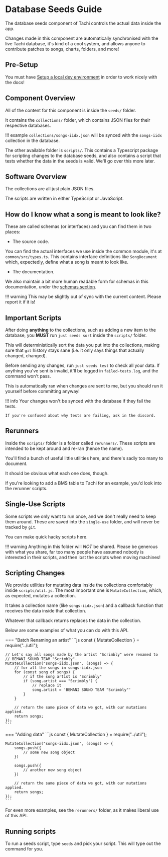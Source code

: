# Database Seeds Guide

The database seeds component of Tachi controls the actual data inside the app.

Changes made in this component are automatically synchronised with the live Tachi database,
it's kind of a cool system, and allows anyone to contribute patches to songs, charts, folders, and more!

## Pre-Setup

You must have [Setup a local dev environment](../setup.md) in order to work nicely with the docs!

## Component Overview

All of the content for this component is inside the `seeds/` folder.

It contains the `collections/` folder, which contains JSON files for their respective databases.

!!! example
	`collections/songs-iidx.json` will be synced with the `songs-iidx` collection in the database.

The other available folder is `scripts/`.
This contains a Typescript package for scripting changes to the database seeds, and also contains a script that tests whether the data in the seeds is valid.
We'll go over this more later.

## Software Overview

The collections are all just plain JSON files.

The scripts are written in either TypeScript or JavaScript.

## How do I know what a song is meant to look like?

These are called schemas (or interfaces) and you can find them in two places:

- The source code.

You can find the actual interfaces we use inside the common module, it's at `common/src/types.ts`. This contains interface definitions like `SongDocument` which,
expectedly, define what a song is meant to look like.

- The documentation.

We also maintain a bit more human readable form for schemas in this documentation, under the [schemas section](../../schemas).

!!! warning
	This may be slightly out of sync with the current content. Please report it if it is!

## Important Scripts

After doing **anything** to the collections, such as adding a new item to the database, you **MUST** run `just seeds sort` inside the `scripts/` folder.

This will deterministically sort the data you put into the collections, making sure that `git` history stays sane (i.e. it only says things that actually changed, changed).

Before sending any changes, run `just seeds test` to check all your data. If anything you've sent is invalid, it'll be logged in `failed-tests.log`, and the command won't pass.

This is automatically ran when changes are sent to me, but you should run it yourself before committing anyway!

!!! info
	Your changes won't be synced with the database if they fail the tests.

	If you're confused about why tests are failing, ask in the discord.

## Rerunners

Inside the `scripts/` folder is a folder called `rerunners/`.
These scripts are intended to be kept around and re-ran (hence the name).

You'll find a bunch of useful little utilities here, and there's sadly too many to document.

It should be obvious what each one does, though.

If you're looking to add a BMS table to Tachi for an example, you'd look into the rerunner scripts.

## Single-Use Scripts

Some scripts we only want to run once, and we don't really need to keep them around. These are saved into the `single-use` folder, and will never be tracked by `git`.

You can make quick hacky scripts here.

!!! warning
	Anything in this folder will *NOT* be shared. Please be generous with what you share,
	far too many people have assumed nobody is interested in their scripts, and then lost
	the scripts when moving machines!

## Scripting Changes

We provide utilities for mutating data inside the collections comfortably inside `scripts/util.js`. The most important one is `MutateCollection`, which, as expected, mutates a collection.

It takes a collection name (like `songs-iidx.json`) and a callback function that receives the data inside that collection.

Whatever that callback returns replaces the data in the collection.

Below are some examples of what you can do with this API.

=== "Batch Renaming an artist"
	```js
	const { MutateCollection } = require("../util");

	// Let's say all songs made by the artist "Scrimbly" were renamed to
	// BEMANI SOUND TEAM "Scrimbly".
	MutateCollection("songs-iidx.json", (songs) => {
		// for all the songs in songs-iidx.json
		for (const song of songs) {
			// if the song artist is "Scrimbly"
			if (song.artist === "Scrimbly") {
				// replace it
				song.artist = 'BEMANI SOUND TEAM "Scrimbly"'
			}
		}

		// return the same piece of data we got, with our mutations applied.
		return songs;
	});
	```

=== "Adding data"
	```js
	const { MutateCollection } = require("../util");

	MutateCollection("songs-iidx.json", (songs) => {
		songs.push({
			// some new song object
		})

		songs.push({
			// another new song object
		})

		// return the same piece of data we got, with our mutations applied.
		return songs;
	});
	```

For even more examples, see the `rerunners/` folder, as it makes liberal use of this API.

## Running scripts

To run a seeds script, type `seeds` and pick your script. This will type out the
command for you.
